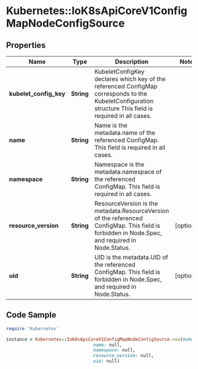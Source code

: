 # Kubernetes::IoK8sApiCoreV1ConfigMapNodeConfigSource

## Properties

Name | Type | Description | Notes
------------ | ------------- | ------------- | -------------
**kubelet_config_key** | **String** | KubeletConfigKey declares which key of the referenced ConfigMap corresponds to the KubeletConfiguration structure This field is required in all cases. | 
**name** | **String** | Name is the metadata.name of the referenced ConfigMap. This field is required in all cases. | 
**namespace** | **String** | Namespace is the metadata.namespace of the referenced ConfigMap. This field is required in all cases. | 
**resource_version** | **String** | ResourceVersion is the metadata.ResourceVersion of the referenced ConfigMap. This field is forbidden in Node.Spec, and required in Node.Status. | [optional] 
**uid** | **String** | UID is the metadata.UID of the referenced ConfigMap. This field is forbidden in Node.Spec, and required in Node.Status. | [optional] 

## Code Sample

```ruby
require 'Kubernetes'

instance = Kubernetes::IoK8sApiCoreV1ConfigMapNodeConfigSource.new(kubelet_config_key: null,
                                 name: null,
                                 namespace: null,
                                 resource_version: null,
                                 uid: null)
```


